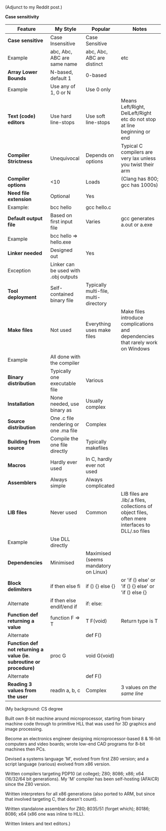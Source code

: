 (Adjunct to my Reddit post.)

**Case sensitivity**



Feature | My Style | Popular | Notes
--------|--------|----------- | ----------------
**Case sensitive** | Case Insensitive | Case Sensitive
Example | abc, Abc, ABC are same name | abc, Abc, ABC are distinct | etc
**Array Lower Bounds** | N-based, default 1 | 0-based
Example | Use any of 1, 0 or N | Use 0 only
**Text (code) editors** | Use hard line-stops | Use soft line-stops | Means Left/Right, DelLeft/Right etc do not stop at line beginning or end
**Compiler Strictness** | Unequivocal | Depends on options | Typical C compilers are very lax unless you twist their arm
**Compiler options** | <10 | Loads | (Clang has 800; gcc has 1000s)
**Need file extension** | Optional | Yes
Example: | bcc hello | gcc hello.c
**Default output file** | Based on first input file | Varies | gcc generates a.out or a.exe
Example | bcc hello => hello.exe
**Linker needed** | Designed out | Yes
Exception | Linker can be used with .obj outputs
**Tool deployment** | Self-contained binary file | Typically multi-file, multi-directory
**Make files** | Not used | Everything uses make files |Make files introduce complications and dependencies that rarely work on Windows
Example | All done with the compiler
**Binary distribution** | Typically one executable file | Various
**Installation** | None needed, use binary as | Usually complex
**Source distribution** | One .c file rendering or one .ma file | Complex
**Building from source** | Compile the one file directly | Typically makefiles|  
**Macros** | Hardly ever used | In C, hardly ever not used |
**Assemblers** | Always simple | Always complicated
**LIB files** | Never used | Common | LIB files are .lib/.a files, collections of object files, often mere interfaces to DLL/.so files
Example | Use DLL directly
**Dependencies** | Minimised | Maximised (seems mandatory on Linux)
**Block delimiters** | if then else fi | if () {} else {} | or 'if () else' or 'if () {} else' or 'if () else {}
Alternate | if then else endif/end if | if: else: |
**Function def returning a value** | function F => T | T F(void) | Return type is T
Alternate  | | def F()
**Function def not returning a value (ie. subroutine or procedure)** | proc G | void G(void)
Alternate  | | def F()
**Reading 3 values from the user** | readln a, b, c  | Complex | 3 values *on the same line*


(My background:
CS degree

Built own 8-bit machine around microprocessor, starting from binary machine code through to primitive HLL that was used for 3D graphics and image processing.

Become an electronics engineer designing microprocessor-based 8 & 16-bit computers and video boards; wrote low-end CAD programs for 8-bit machines then PCs.

Devised a systems language 'M', evolved from first Z80 version; and a script language (various) evolved from x86 version.

Written compilers targeting PDP10 (at college); Z80; 8086; x86; x64 (16/32/64 bit generations). My 'M' compiler has been self-hosting (AFAICR) since the Z80 version.

Written interpreters for all x86 generations (also ported to ARM, but since that involved targeting C, that doesn't count).

Written standalone assemblers for Z80; 8035/51 (forget which); 80186; 8086; x64 (x86 one was inline to HLL).

Written linkers and text editors.)

